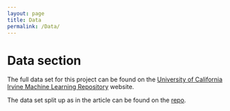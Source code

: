 ```yaml
---
layout: page
title: Data
permalink: /Data/
---
```


# Data section 

The full data set for this project can be found on the [University of California Irvine Machine Learning Repository](https://archive.ics.uci.edu/ml/datasets/Covertype) website. 

The data set split up as in the article can be found on the [repo](https://github.com/tulimid1/what-is-covering-me). 
